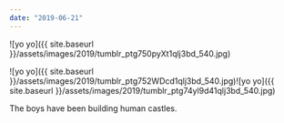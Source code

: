 ```yaml
---
date: "2019-06-21"
---
```


![yo yo]({{ site.baseurl }}/assets/images/2019/tumblr_ptg750pyXt1qlj3bd_540.jpg)

![yo yo]({{ site.baseurl }}/assets/images/2019/tumblr_ptg752WDcd1qlj3bd_540.jpg)![yo yo]({{ site.baseurl }}/assets/images/2019/tumblr_ptg74yl9d41qlj3bd_540.jpg)

The boys have been building human castles.
